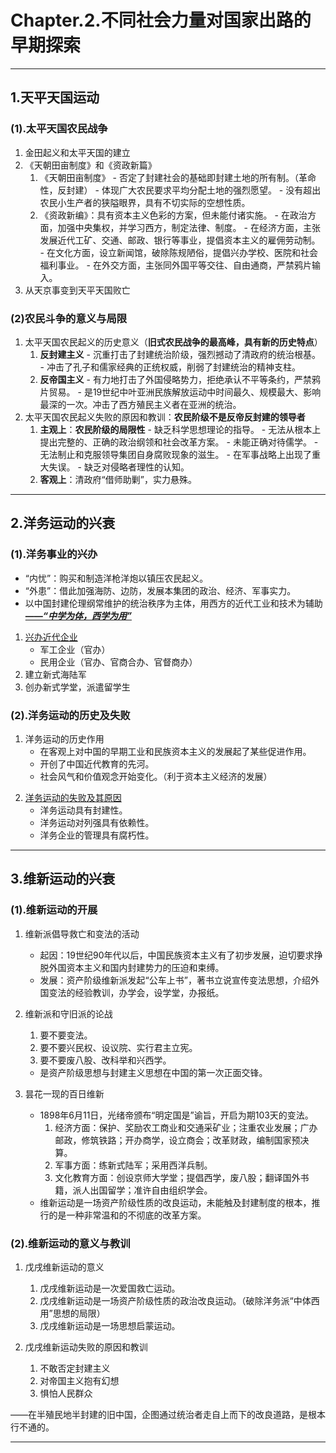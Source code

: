 # **Chapter.2.不同社会力量对国家出路的早期探索**

---

## 1.**天平天国运动**

### **(1).太平天国农民战争**

1. 金田起义和太平天国的建立
2. 《天朝田亩制度》和《资政新篇》
      1. 《天朝田亩制度》
        - 否定了封建社会的基础即封建土地的所有制。（革命性，反封建）
        - 体现广大农民要求平均分配土地的强烈愿望。
        - 没有超出农民小生产者的狭隘眼界，具有不切实际的空想性质。
      2. 《资政新编》：具有资本主义色彩的方案，但未能付诸实施。
        - 在政治方面，加强中央集权，并学习西方，制定法律、制度。
        - 在经济方面，主张发展近代工矿、交通、邮政、银行等事业，提倡资本主义的雇佣劳动制。
        - 在文化方面，设立新闻馆，破除陈规陋俗，提倡兴办学校、医院和社会福利事业。
        - 在外交方面，主张同外国平等交往、自由通商，严禁鸦片输入。
3. 从天京事变到天平天国败亡

### **(2)农民斗争的意义与局限**

1. 太平天国农民起义的历史意义（**旧式农民战争的最高峰，具有新的历史特点**）
      1. **反封建主义**
        - 沉重打击了封建统治阶级，强烈撼动了清政府的统治根基。
        - 冲击了孔子和儒家经典的正统权威，削弱了封建统治的精神支柱。
      2. **反帝国主义**
        - 有力地打击了外国侵略势力，拒绝承认不平等条约，严禁鸦片贸易。
        - 是19世纪中叶亚洲民族解放运动中时间最久、规模最大、影响最深的一次。冲击了西方殖民主义者在亚洲的统治。
2. 太平天国农民起义失败的原因和教训：**农民阶级不是反帝反封建的领导者**
      1. **主观上**：**农民阶级的局限性**
        - 缺乏科学思想理论的指导。
        - 无法从根本上提出完整的、正确的政治纲领和社会改革方案。
        - 未能正确对待儒学。
        - 无法制止和克服领导集团自身腐败现象的滋生。
        - 在军事战略上出现了重大失误。
        - 缺乏对侵略者理性的认知。
      2. **客观上**：清政府“借师助剿”，实力悬殊。

---

## **2.洋务运动的兴衰**

### **(1).洋务事业的兴办**

- “内忧”：购买和制造洋枪洋炮以镇压农民起义。
- “外患”：借此加强海防、边防，发展本集团的政治、经济、军事实力。
- 以中国封建伦理纲常维护的统治秩序为主体，用西方的近代工业和技术为辅助<u>***——“中学为体，西学为用”</u>***

<a id="6"></a>

1. [兴办近代企业](附录.2.Q&A.md#6)
      - 军工企业（官办）
      - 民用企业（官办、官商合办、官督商办）
2. 建立新式海陆军
3. 创办新式学堂，派遣留学生

### **(2).洋务运动的历史及失败**

1. 洋务运动的历史作用
      - 在客观上对中国的早期工业和民族资本主义的发展起了某些促进作用。
      - 开创了中国近代教育的先河。
      - 社会风气和价值观念开始变化。（利于资本主义经济的发展）

<a id="7"></a>

2. [洋务运动的失败及其原因](附录.2.Q&A.md#7)
      - 洋务运动具有封建性。
      - 洋务运动对列强具有依赖性。
      - 洋务企业的管理具有腐朽性。

---

## **3.维新运动的兴衰**

### **(1).维新运动的开展**

1. 维新派倡导救亡和变法的活动
      - 起因：19世纪90年代以后，中国民族资本主义有了初步发展，迫切要求挣脱外国资本主义和国内封建势力的压迫和束缚。
      - 发展：资产阶级维新派发起“公车上书”，著书立说宣传变法思想，介绍外国变法的经验教训，办学会，设学堂，办报纸。

2. 维新派和守旧派的论战
      1. 要不要变法。
      2. 要不要兴民权、设议院、实行君主立宪。
      3. 要不要废八股、改科举和兴西学。 
      - 是资产阶级思想与封建主义思想在中国的第一次正面交锋。
3. 昙花一现的百日维新
      - 1898年6月11日，光绪帝颁布“明定国是”谕旨，开启为期103天的变法。
        1. 经济方面：保护、奖励农工商业和交通采矿业；注重农业发展；广办邮政，修筑铁路；开办商学，设立商会；改革财政，编制国家预决算。
        2. 军事方面：练新式陆军；采用西洋兵制。
        3. 文化教育方面：创设京师大学堂；提倡西学，废八股；翻译国外书籍，派人出国留学；准许自由组织学会。
      - 维新运动是一场资产阶级性质的改良运动，未能触及封建制度的根本，推行的是一种非常温和的不彻底的改革方案。

### **(2).维新运动的意义与教训**

1. 戊戌维新运动的意义
      1. 戊戌维新运动是一次爱国救亡运动。
      2. 戊戌维新运动是一场资产阶级性质的政治改良运动。（破除洋务派“中体西用”思想的局限）
      3. 戊戌维新运动是一场思想启蒙运动。

2. 戊戌维新运动失败的原因和教训
      1. 不敢否定封建主义
      2. 对帝国主义抱有幻想
      3. 惧怕人民群众

——在半殖民地半封建的旧中国，企图通过统治者走自上而下的改良道路，是根本行不通的。

---

